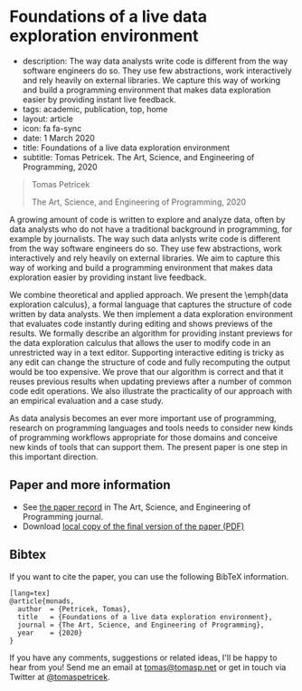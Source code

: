 # Foundations of a live data exploration environment

 - description: The way data analysts write code is different from the way software engineers do so.
    They use few abstractions, work interactively and rely heavily on external libraries.
    We capture this way of working and build a programming environment that makes data exploration
    easier by providing instant live feedback.
 - tags: academic, publication, top, home
 - layout: article
 - icon: fa fa-sync
 - date: 1 March 2020
 - title: Foundations of a live data exploration environment
 - subtitle: Tomas Petricek. The Art, Science, and Engineering of Programming, 2020

> Tomas Petricek
>
> The Art, Science, and Engineering of Programming, 2020

A growing amount of code is written to explore and analyze data, often by data analysts
who do not have a traditional background in programming, for example by journalists.
The way such data anlysts write code is different from the way software engineers do so.
They use few abstractions, work interactively and rely heavily on external libraries.
We aim to capture this way of working and build a programming environment that makes data exploration
easier by providing instant live feedback.

We combine theoretical and applied approach. We present the \emph{data exploration calculus},
a formal language that captures the structure of code written by data analysts. We then
implement a data exploration environment that evaluates code instantly during editing and shows
previews of the results.
We formally describe an algorithm for providing instant previews for the data exploration calculus
that allows the user to modify code in an unrestricted way in a text editor. Supporting interactive
editing is tricky as any edit can change the structure of code and fully recomputing the output
would be too expensive.
We prove that our algorithm is correct and that it reuses previous results when updating previews
after a number of common code edit operations. We also illustrate the practicality of our approach
with an empirical evaluation and a case study.

As data analysis becomes an ever more important use of programming, research on programming languages
and tools needs to consider new kinds of programming workflows appropriate for those domains and
conceive new kinds of tools that can support them. The present paper is one step in this important direction.

## Paper and more information

 - See [the paper record](https://programming-journal.org/2020/4/8/) in The Art, Science, and Engineering of Programming journal.
 - Download [local copy of the final version of the paper (PDF)](paper.pdf)

## <a id="cite">Bibtex</a>
If you want to cite the paper, you can use the following BibTeX information.

    [lang=tex]
    @article{monads,
      author  = {Petricek, Tomas},
      title   = {Foundations of a live data exploration environment},
      journal = {The Art, Science, and Engineering of Programming},
      year    = {2020}
    }

If you have any comments, suggestions or related ideas, I'll be happy to
hear from you! Send me an email at [tomas@tomasp.net](mailto:tomas@tomasp.net)
or get in touch via Twitter at [@tomaspetricek](http://twitter.com/tomaspetricek).
